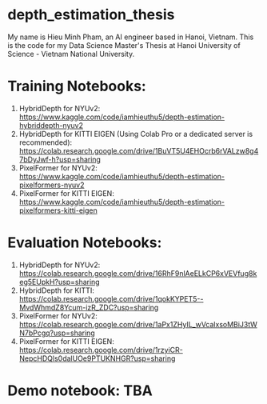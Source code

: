 # depth_estimation_thesis
My name is Hieu Minh Pham, an AI engineer based in Hanoi, Vietnam. This is the code for my Data Science Master's Thesis at Hanoi University of Science - Vietnam National University.
# Training Notebooks:
1. HybridDepth for NYUv2: https://www.kaggle.com/code/iamhieuthu5/depth-estimation-hybriddepth-nyuv2
2. HybridDepth for KITTI EIGEN (Using Colab Pro or a dedicated server is recommended): https://colab.research.google.com/drive/1BuVT5U4EHOcrb6rVALzw8g47bDyJwf-h?usp=sharing
3. PixelFormer for NYUv2: https://www.kaggle.com/code/iamhieuthu5/depth-estimation-pixelformers-nyuv2
4. PixelFormer for KITTI EIGEN: https://www.kaggle.com/code/iamhieuthu5/depth-estimation-pixelformers-kitti-eigen
 

# Evaluation Notebooks:
1.  HybridDepth for NYUv2: https://colab.research.google.com/drive/16RhF9nlAeELkCP6xVEVfug8keg5EUpkH?usp=sharing
2. HybridDepth for KITTI: https://colab.research.google.com/drive/1qokKYPET5--MvdWhmdZ8Ycum-izR_ZDC?usp=sharing
3. PixelFormer for NYUv2: https://colab.research.google.com/drive/1aPx1ZHyIL_wVcalxsoMBiJ3tWN7bPcgq?usp=sharing
4. PixelFormer for KITTI EIGEN: https://colab.research.google.com/drive/1rzyiCR-NepcHDQls0dalUOe9PTUKNHGR?usp=sharing

# Demo notebook: TBA